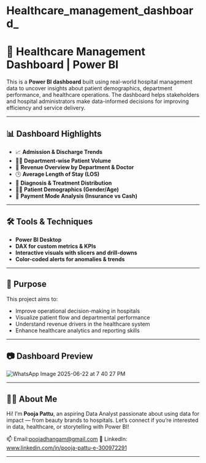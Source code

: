 # Healthcare_management_dashboard_
# 🏥 Healthcare Management Dashboard | Power BI

This is a **Power BI dashboard** built using real-world hospital management data to uncover insights about patient demographics, department performance, and healthcare operations. The dashboard helps stakeholders and hospital administrators make data-informed decisions for improving efficiency and service delivery.

---

## 📊 Dashboard Highlights

- 📈 **Admission & Discharge Trends**
- 🧑‍⚕️ **Department-wise Patient Volume**
- 💸 **Revenue Overview by Department & Doctor**
- 🕒 **Average Length of Stay (LOS)**
- 🏥 **Diagnosis & Treatment Distribution**
- 👩‍⚕️ **Patient Demographics (Gender/Age)**
- 🏦 **Payment Mode Analysis (Insurance vs Cash)**

---

## 🛠 Tools & Techniques

- **Power BI Desktop**
- **DAX for custom metrics & KPIs**
- **Interactive visuals with slicers and drill-downs**
- **Color-coded alerts for anomalies & trends**

---

## 🎯 Purpose

This project aims to:
- Improve operational decision-making in hospitals
- Visualize patient flow and departmental performance
- Understand revenue drivers in the healthcare system
- Enhance healthcare analytics and reporting skills

---

## 📷 Dashboard Preview

![WhatsApp Image 2025-06-22 at 7 40 27 PM](https://github.com/user-attachments/assets/f99ab4a3-8ada-420b-85ee-38b72ed74556)

---

## 🙋‍♀️ About Me

Hi! I’m **Pooja Pattu**, an aspiring Data Analyst passionate about using data for impact — from beauty brands to hospitals. Let’s connect if you’re interested in data, healthcare, or storytelling with Power BI!
  
📫 Email:poojadhangam@gmail.com
🔗 LinkedIn: www.linkedin.com/in/pooja-pattu-e-300972291

---
